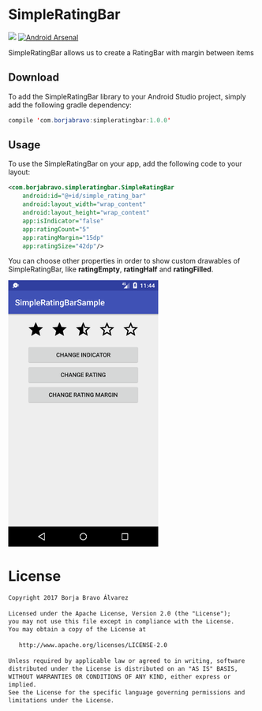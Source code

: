 # SimpleRatingBar

[![](https://jitpack.io/v/borjabravo10/SimpleRatingBar.svg)](https://jitpack.io/#borjabravo10/SimpleRatingBar)
[![Android Arsenal](https://img.shields.io/badge/Android%20Arsenal-SimpleRatingBar-green.svg?style=true)](https://android-arsenal.com/details/1/5399)

SimpleRatingBar allows us to create a RatingBar with margin between items

## Download
To add the SimpleRatingBar library to your Android Studio project, simply add the following gradle dependency:
```java
compile 'com.borjabravo:simpleratingbar:1.0.0'
```

## Usage

To use the SimpleRatingBar on your app, add the following code to your layout:

```xml
<com.borjabravo.simpleratingbar.SimpleRatingBar
    android:id="@+id/simple_rating_bar"
    android:layout_width="wrap_content"
    android:layout_height="wrap_content"
    app:isIndicator="false"
    app:ratingCount="5"
    app:ratingMargin="15dp"
    app:ratingSize="42dp"/>
```    

You can choose other properties in order to show custom drawables of SimpleRatingBar, like **ratingEmpty**, **ratingHalf** and **ratingFilled**.


![SimpleRatingBar](SimpleRatingBar.png)

License
=======

    Copyright 2017 Borja Bravo Álvarez

    Licensed under the Apache License, Version 2.0 (the "License");
    you may not use this file except in compliance with the License.
    You may obtain a copy of the License at

       http://www.apache.org/licenses/LICENSE-2.0

    Unless required by applicable law or agreed to in writing, software
    distributed under the License is distributed on an "AS IS" BASIS,
    WITHOUT WARRANTIES OR CONDITIONS OF ANY KIND, either express or implied.
    See the License for the specific language governing permissions and
    limitations under the License.
